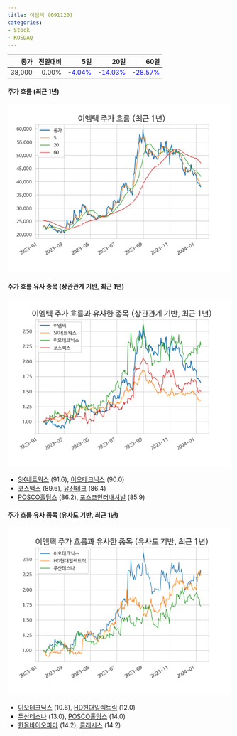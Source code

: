```yaml
---
title: 이엠텍 (091120)
categories:
- Stock
- KOSDAQ
---
```


|종가|전일대비|5일|20일|60일|
|---:|-------:|--:|---:|---:|
|38,000|0.00%|<span style="color: blue">-4.04%</span>|<span style="color: blue">-14.03%</span>|<span style="color: blue">-28.57%</span>|

<!-- more -->

#### 주가 흐름 (최근 1년)
![091120](/assets/images/stock/091120.png)


#### 주가 흐름 유사 종목 (상관관계 기반, 최근 1년)
![091120](/assets/images/stock/091120_corr.png)
- [SK네트웍스](/001740/) (91.6), [이오테크닉스](/039030/) (90.0)
- [코스맥스](/192820/) (89.6), [유진테크](/084370/) (86.4)
- [POSCO홀딩스](/005490/) (86.2), [포스코인터내셔널](/047050/) (85.9)


#### 주가 흐름 유사 종목 (유사도 기반, 최근 1년)
![091120](/assets/images/stock/091120_sim.png)
- [이오테크닉스](/039030/) (10.6), [HD현대일렉트릭](/267260/) (12.0)
- [두산테스나](/131970/) (13.0), [POSCO홀딩스](/005490/) (14.0)
- [한올바이오파마](/009420/) (14.2), [클래시스](/214150/) (14.2)